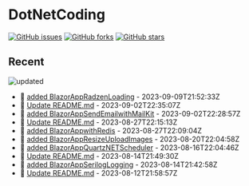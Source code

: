 # DotNetCoding

[![GitHub issues](https://img.shields.io/github/issues/akifmt/DotNetCoding)](https://github.com/akifmt/DotNetCoding/issues)
[![GitHub forks](https://img.shields.io/github/forks/akifmt/DotNetCoding)](https://github.com/akifmt/DotNetCoding/network)
[![GitHub stars](https://img.shields.io/github/stars/akifmt/DotNetCoding)](https://github.com/akifmt/DotNetCoding/stargazers)


## Recent

<!-- Latest_Commits_Start -->
![updated](https://img.shields.io/badge/Updated-Mon%20Sep%2011%202023%2000%3A18%3A55%20GMT%2B0000%20(Coordinated%20Universal%20Time)-blue.svg)
- :page_facing_up: [added BlazorAppRadzenLoading](https://github.com/akifmt/DotNetCoding/commit/ae8eab6cf84eb7f2f20609c38321d2249eb23530) - 2023-09-09T21:52:33Z 
- :page_facing_up: [Update README.md](https://github.com/akifmt/DotNetCoding/commit/a12b47c2dc777d00ff063548f1c1094f3aba777e) - 2023-09-02T22:35:07Z 
- :page_facing_up: [added BlazorAppSendEmailwithMailKit](https://github.com/akifmt/DotNetCoding/commit/7bde936b1a117de833cfe291121090f65a410c9b) - 2023-09-02T22:28:57Z 
- :page_facing_up: [Update README.md](https://github.com/akifmt/DotNetCoding/commit/274d4fc056b1687293111896d3b97e3a0ba669ae) - 2023-08-27T22:15:13Z 
- :page_facing_up: [added BlazorAppwithRedis](https://github.com/akifmt/DotNetCoding/commit/4e6c738873d37b7ace6a8b694468fa37b38cca98) - 2023-08-27T22:09:04Z 
- :page_facing_up: [added BlazorAppResizeUploadImages](https://github.com/akifmt/DotNetCoding/commit/c5b5371beca08460a29025796c6385c5796ad5a9) - 2023-08-20T22:04:58Z 
- :page_facing_up: [added BlazorAppQuartzNETScheduler](https://github.com/akifmt/DotNetCoding/commit/dab14cf38c24e57f425fae4148faea2fa2734902) - 2023-08-16T22:04:46Z 
- :page_facing_up: [Update README.md](https://github.com/akifmt/DotNetCoding/commit/26d4eec0f1832729a093011fb5fcba345bce18fe) - 2023-08-14T21:49:30Z 
- :page_facing_up: [added BlazorAppSerilogLogging](https://github.com/akifmt/DotNetCoding/commit/7e199a60f1b034d730a4690b6b509a3cc17a93a4) - 2023-08-14T21:42:58Z 
- :page_facing_up: [Update README.md](https://github.com/akifmt/DotNetCoding/commit/77b3cc9f4c1af9ffd822b0f52056ecfa5bab41f4) - 2023-08-12T21:58:57Z 
<!-- Latest_Commits_End -->
